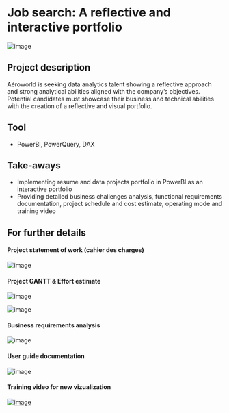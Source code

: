 # Job search: A reflective and interactive portfolio

![image](https://github.com/user-attachments/assets/839c489a-dbb5-45be-9d79-7ba5398a2ab0)

## Project description
Aéroworld is seeking data analytics talent showing a reflective approach and strong analytical abilities aligned with the company’s objectives. Potential candidates must showcase their business and technical abilities with the creation of a reflective and visual portfolio.

## Tool
- PowerBI, PowerQuery, DAX

## Take-aways
- Implementing resume and data projects portfolio in PowerBI as an interactive portfolio
- Providing detailed business challenges analysis, functional requirements documentation, project schedule and cost estimate, operating mode and training video

## For further details
#### Project statement of work (cahier des charges)
![image](https://github.com/user-attachments/assets/d8a6f9c0-f641-4128-931d-833fceb8483a)

#### Project GANTT & Effort estimate
![image](https://github.com/user-attachments/assets/56478f67-e6d3-4d15-b5a1-b219b8d432f5)

![image](https://github.com/user-attachments/assets/82d9038d-e21b-429c-96b4-bbc89f5d0c46)


#### Business requirements analysis
![image](https://github.com/user-attachments/assets/584bd948-dc60-41e5-804c-67fbaf6158ab)

#### User guide documentation
![image](https://github.com/user-attachments/assets/a9046a89-bd93-43c4-b180-d81f99bd7376)

#### Training video for new vizualization
[![image](https://github.com/user-attachments/assets/b8996a35-9132-48d7-b2f5-7affef7e884b)](https://www.loom.com/share/eeb84ae6a0084fe4a9323e46063a09d8?sid=53d6c3b3-7782-45f3-89ee-1e548180a12b)
